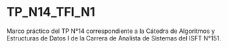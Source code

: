 # TP_N14_TFI_N1
Marco práctico del TP N°14 correspondiente a la Cátedra de Algoritmos y Estructuras de Datos I de la Carrera de Analista de Sistemas del ISFT N°151.
